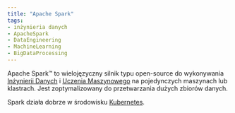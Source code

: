 ```yaml
---
title: "Apache Spark"
tags:
- inżynieria danych
- ApacheSpark
- DataEngineering
- MachineLearning
- BigDataProcessing
---
```

Apache Spark™ to wielojęzyczny silnik typu open-source do wykonywania [Inżynierii Danych](notes/data%20engineering.md) i [Uczenia Maszynowego](notes/uczenie%20maszynowe.md) na pojedynczych maszynach lub klastrach. Jest zoptymalizowany do przetwarzania dużych zbiorów danych.

Spark działa dobrze w środowisku [Kubernetes](notes/kubernetes.md).